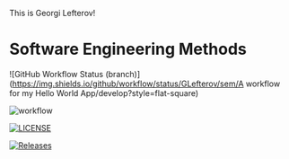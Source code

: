 This is Georgi Lefterov!

# Software Engineering Methods
![GitHub Workflow Status (branch)](https://img.shields.io/github/workflow/status/GLefterov/sem/A workflow for my Hello World App/develop?style=flat-square)

![workflow](https://github.com/GLefterov/sem/actions/workflows/main.yml/badge.svg)

[![LICENSE](https://img.shields.io/github/license/GLefterov/sem.svg?style=flat-square)](https://github.com/GLefterov/sem/blob/master/LICENSE)

[![Releases](https://img.shields.io/github/release/GLefterov/sem/all.svg?style=flat-square)](https://github.com/GLefterov/sem/releases)